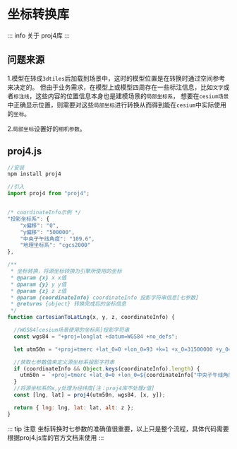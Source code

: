 # 坐标转换库

::: info 关于 
proj4库
:::

## 问题来源

1.模型在转成`3dtiles`后加载到场景中，这时的模型位置是在转换时通过空间参考来决定的。
但由于业务需求，在模型上或模型四周存在一些标注信息，比如`文字`或者`标注线`，这些内容的位置信息本身也是建模场景的`局部坐标系`，
想要在`cesium场景`中正确显示位置，则需要对这些`局部坐标`进行转换从而得到能在`cesium`中实际使用的`坐标`。

2.`局部坐标`设置好的`相机参数`。

## proj4.js

``` js
//安装
npm install proj4

//引入
import proj4 from "proj4";


/* coordinateInfo示例 */
"投影坐标系": {
    "x偏移": "0",
    "y偏移": "500000",
    "中央子午线角度": "109.6",
    "地理坐标系": "cgcs2000"
},

/**
 * 坐标转换，将源坐标转换为引擎所使用的坐标
 * @param {x} x x值
 * @param {y} y y值
 * @param {z} z z值
 * @param {coordinateInfo} coordinateInfo 投影字符串信息[七参数]
 * @returns {object} 转换完成后的坐标信息
 */
function cartesianToLatLng(x, y, z, coordinateInfo) {

  //WGS84[cesium场景使用的坐标系]投影字符串
  const wgs84 = "+proj=longlat +datum=WGS84 +no_defs";

  let utm50n = "+proj=tmerc +lat_0=0 +lon_0=93 +k=1 +x_0=31500000 +y_0=0 +ellps=GRS80 +units=m +no_defs";

  //获取七参数值来定义源坐标系投影字符串
  if (coordinateInfo && Object.keys(coordinateInfo).length) {
    utm50n = `+proj=tmerc +lat_0=0 +lon_0=${coordinateInfo["中央子午线角度"]} +k=1 +x_0=${coordinateInfo["y偏移"]} +y_0=${coordinateInfo["x偏移"]} +ellps=GRS80 +units=m +no_defs`;
  }
  //将源坐标系的x,y处理为经纬度[注：proj4库不处理z值]
  const [lng, lat] = proj4(utm50n, wgs84, [x, y]);

  return { lng: lng, lat: lat, alt: z };
}
```
::: tip  注意
坐标转换时七参数的准确值很重要，以上只是整个流程，具体代码需要根据proj4.js库的官方文档来使用
:::

